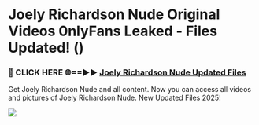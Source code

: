 # Joely Richardson Nude Original Videos 0nlyFans Leaked - Files Updated! ()

<h3>🔴 CLICK HERE 🌐==►► <a href="https://tinyurl.com/2p9ay9w9" rel="nofollow">Joely Richardson Nude Updated Files</a></h3>

Get Joely Richardson Nude and all content. Now you can access all videos and pictures of Joely Richardson Nude. New Updated Files 2025!

[![](https://i.imgur.com/KQgVmj3.gif)](https://tinyurl.com/2p9ay9w9)
